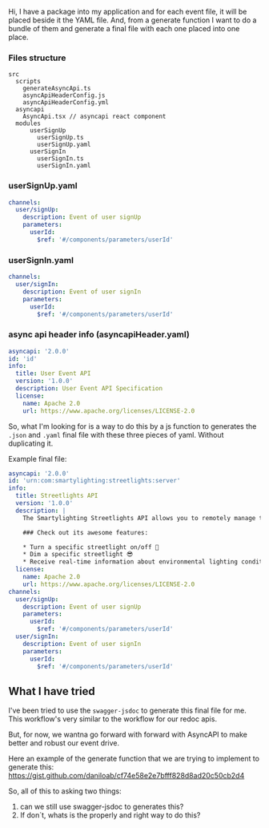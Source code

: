 Hi, I have a package into my application and for each event file, it will be placed beside it the YAML file. And, from a generate function I want to do a bundle of them and generate a final file with each one placed into one place.

### Files structure
```terminal
src
  scripts
    generateAsyncApi.ts
    asyncApiHeaderConfig.js
    asyncApiHeaderConfig.yml
  asyncapi
    AsyncApi.tsx // asyncapi react component
  modules
      userSignUp
        userSignUp.ts
        userSignUp.yaml
      userSignIn
        userSignIn.ts
        userSignIn.yaml
```

### userSignUp.yaml
```yaml
channels:
  user/signUp:
    description: Event of user signUp
    parameters:
      userId:
        $ref: '#/components/parameters/userId'
```

### userSignIn.yaml
```yaml
channels:
  user/signIn:
    description: Event of user signIn
    parameters:
      userId:
        $ref: '#/components/parameters/userId'
```

### async api header info (asyncapiHeader.yaml)
```yaml
asyncapi: '2.0.0'
id: 'id'
info:
  title: User Event API
  version: '1.0.0'
  description: User Event API Specification
  license:
    name: Apache 2.0
    url: https://www.apache.org/licenses/LICENSE-2.0
```

So, what I'm looking for is a way to do this by a js function to generates the `.json` and `.yaml` final file with these three pieces of yaml. Without duplicating it.

Example final file:
```yaml
asyncapi: '2.0.0'
id: 'urn:com:smartylighting:streetlights:server'
info:
  title: Streetlights API
  version: '1.0.0'
  description: |
    The Smartylighting Streetlights API allows you to remotely manage the city lights.

    ### Check out its awesome features:

    * Turn a specific streetlight on/off 🌃
    * Dim a specific streetlight 😎
    * Receive real-time information about environmental lighting conditions 📈
  license:
    name: Apache 2.0
    url: https://www.apache.org/licenses/LICENSE-2.0
channels:
  user/signUp:
    description: Event of user signUp
    parameters:
      userId:
        $ref: '#/components/parameters/userId'
  user/signIn:
    description: Event of user signIn
    parameters:
      userId:
        $ref: '#/components/parameters/userId'
```

## What I have tried
I've been tried to use the `swagger-jsdoc` to generate this final file for me. This workflow's very similar to the workflow for our redoc apis.

But, for now, we wantna go forward with forward with AsyncAPI to make better and robust our event drive.

Here an example of the generate function that we are trying to implement to generate this: https://gist.github.com/daniloab/cf74e58e2e7bfff828d8ad20c50cb2d4

So, all of this to asking two things:

1. can we still use swagger-jsdoc to generates this?
2. If don´t, whats is the properly and right way to do this? 